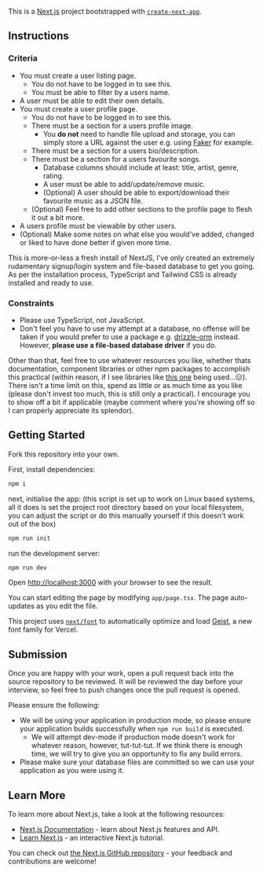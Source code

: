 This is a [Next.js](https://nextjs.org) project bootstrapped with [`create-next-app`](https://nextjs.org/docs/app/api-reference/cli/create-next-app).

## Instructions

### Criteria

- You must create a user listing page.
  - You do not have to be logged in to see this.
  - You must be able to filter by a users name.
- A user must be able to edit their own details.
- You must create a user profile page.
  - You do not have to be logged in to see this.
  - There must be a section for a users profile image.
    - You **do not** need to handle file upload and storage, you can simply store a URL against the user e.g. using [Faker](https://fakerjs.dev/api/image.html#avatar) for example.
  - There must be a section for a users bio/description.
  - There must be a section for a users favourite songs.
    - Database columns should include at least: title, artist, genre, rating.
    - A user must be able to add/update/remove music.
    - (Optional) A user should be able to export/download their favourite music as a JSON file.
  - (Optional) Feel free to add other sections to the profile page to flesh it out a bit more.
- A users profile must be viewable by other users.
- (Optional) Make some notes on what else you would've added, changed or liked to have done better if given more time.

This is more-or-less a fresh install of NextJS, I've only created an extremely rudamentary signup/login system and file-based database to get you going. As per the installation process, TypeScript and Tailwind CSS is already installed and ready to use.

### Constraints

- Please use TypeScript, not JavaScript.
- Don't feel you have to use my attempt at a database, no offense will be taken if you would prefer to use a package e.g. [drizzle-orm](https://www.npmjs.com/package/drizzle-orm) instead. However, **please use a file-based database driver** if you do.

Other than that, feel free to use whatever resources you like, whether thats documentation, component libraries or other npm packages to accomplish this practical (within reason, if I see libraries like [this one](https://www.npmjs.com/package/isarray) being used...😑). There isn't a time limit on this, spend as little or as much time as you like (please don't invest too much, this is still only a practical). I encourage you to show off a bit if applicable (maybe comment where you're showing off so I can properly appreciate its splendor).

## Getting Started

Fork this repository into your own.

First, install dependencies:

```bash
npm i
```

next, initialise the app:
(this script is set up to work on Linux based systems, all it does is set the project root directory based on your local filesystem, you can adjust the script or do this manually yourself if this doesn't work out of the box)

```bash
npm run init
```

run the development server:

```bash
npm run dev
```

Open [http://localhost:3000](http://localhost:3000) with your browser to see the result.

You can start editing the page by modifying `app/page.tsx`. The page auto-updates as you edit the file.

This project uses [`next/font`](https://nextjs.org/docs/app/building-your-application/optimizing/fonts) to automatically optimize and load [Geist](https://vercel.com/font), a new font family for Vercel.

## Submission

Once you are happy with your work, open a pull request back into the source repository to be reviewed. It will be reviewed the day before your interview, so feel free to push changes once the pull request is opened.

Please ensure the following:
- We will be using your application in production mode, so please ensure your application builds successfully when `npm run build` is executed.
  - We will attempt dev-mode if production mode doesn't work for whatever reason, however, tut-tut-tut. If we think there is enough time, we will try to give you an opportunity to fix any build errors.
- Please make sure your database files are committed so we can use your application as you were using it.

## Learn More

To learn more about Next.js, take a look at the following resources:

- [Next.js Documentation](https://nextjs.org/docs) - learn about Next.js features and API.
- [Learn Next.js](https://nextjs.org/learn) - an interactive Next.js tutorial.

You can check out [the Next.js GitHub repository](https://github.com/vercel/next.js) - your feedback and contributions are welcome!
